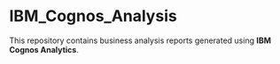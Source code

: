 # IBM_Cognos_Analysis
This repository contains business analysis reports generated using **IBM Cognos Analytics**.
